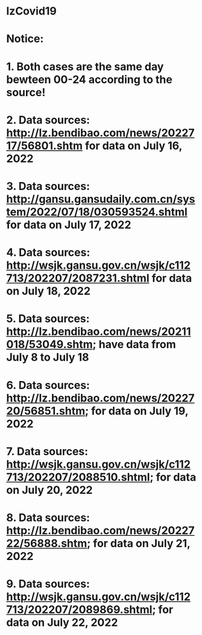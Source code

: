 # lzCovid19

# Notice:
# 1. Both cases are the same day bewteen 00-24 according to the source!
# 2. Data sources: http://lz.bendibao.com/news/2022717/56801.shtm for data on July 16, 2022
# 3. Data sources: http://gansu.gansudaily.com.cn/system/2022/07/18/030593524.shtml for data on July 17, 2022
# 4. Data sources: http://wsjk.gansu.gov.cn/wsjk/c112713/202207/2087231.shtml for data on July 18, 2022
# 5. Data sources: http://lz.bendibao.com/news/20211018/53049.shtm; have data from July 8 to July 18
# 6. Data sources: http://lz.bendibao.com/news/2022720/56851.shtm; for data on July 19, 2022
# 7. Data sources: http://wsjk.gansu.gov.cn/wsjk/c112713/202207/2088510.shtml; for data on July 20, 2022
# 8. Data sources: http://lz.bendibao.com/news/2022722/56888.shtm; for data on July 21, 2022
# 9. Data sources: http://wsjk.gansu.gov.cn/wsjk/c112713/202207/2089869.shtml; for data on July 22, 2022
